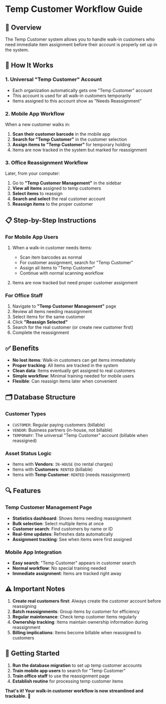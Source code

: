 # Temp Customer Workflow Guide

## 🎯 Overview

The Temp Customer system allows you to handle walk-in customers who need immediate item assignment before their account is properly set up in the system.

## 🔧 How It Works

### 1. **Universal "Temp Customer" Account**
- Each organization automatically gets one "Temp Customer" account
- This account is used for all walk-in customers temporarily
- Items assigned to this account show as "Needs Reassignment"

### 2. **Mobile App Workflow**
When a new customer walks in:
1. **Scan their customer barcode** in the mobile app
2. **Search for "Temp Customer"** in the customer selection
3. **Assign items to "Temp Customer"** for temporary holding
4. Items are now tracked in the system but marked for reassignment

### 3. **Office Reassignment Workflow**
Later, from your computer:
1. Go to **"Temp Customer Management"** in the sidebar
2. **View all items** assigned to temp customers
3. **Select items** to reassign
4. **Search and select** the real customer account
5. **Reassign items** to the proper customer

## 📋 Step-by-Step Instructions

### **For Mobile App Users**
1. When a walk-in customer needs items:
   - Scan item barcodes as normal
   - For customer assignment, search for "Temp Customer"
   - Assign all items to "Temp Customer"
   - Continue with normal scanning workflow

2. Items are now tracked but need proper customer assignment

### **For Office Staff**
1. Navigate to **"Temp Customer Management"** page
2. Review all items needing reassignment
3. Select items for the same customer
4. Click **"Reassign Selected"**
5. Search for the real customer (or create new customer first)
6. Complete the reassignment

## ✅ Benefits

- **No lost items**: Walk-in customers can get items immediately
- **Proper tracking**: All items are tracked in the system
- **Clean data**: Items eventually get assigned to real customers  
- **Simple workflow**: Minimal training needed for mobile users
- **Flexible**: Can reassign items later when convenient

## 🗂️ Database Structure

### **Customer Types**
- `CUSTOMER`: Regular paying customers (billable)
- `VENDOR`: Business partners (in-house, not billable)  
- `TEMPORARY`: The universal "Temp Customer" account (billable when reassigned)

### **Asset Status Logic**
- Items with **Vendors**: `IN-HOUSE` (no rental charges)
- Items with **Customers**: `RENTED` (billable)
- Items with **Temp Customer**: `RENTED` (needs reassignment)

## 🔍 Features

### **Temp Customer Management Page**
- **Statistics dashboard**: Shows items needing reassignment
- **Bulk selection**: Select multiple items at once
- **Customer search**: Find customers by name or ID
- **Real-time updates**: Refreshes data automatically
- **Assignment tracking**: See when items were first assigned

### **Mobile App Integration**
- **Easy search**: "Temp Customer" appears in customer search
- **Normal workflow**: No special training needed
- **Immediate assignment**: Items are tracked right away

## ⚠️ Important Notes

1. **Create real customers first**: Always create the customer account before reassigning
2. **Batch reassignments**: Group items by customer for efficiency
3. **Regular maintenance**: Check temp customer items regularly
4. **Ownership tracking**: Items maintain ownership information during reassignment
5. **Billing implications**: Items become billable when reassigned to customers

## 🚀 Getting Started

1. **Run the database migration** to set up temp customer accounts
2. **Train mobile app users** to search for "Temp Customer"
3. **Train office staff** to use the reassignment page
4. **Establish routine** for processing temp customer items

**That's it! Your walk-in customer workflow is now streamlined and trackable.** 🎉